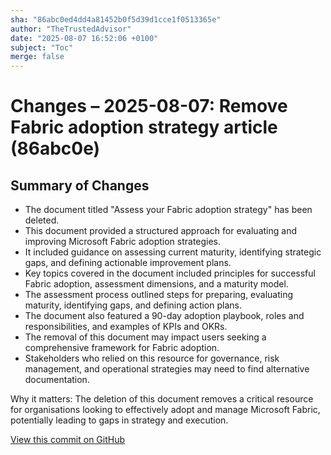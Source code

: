 ```yaml
---
sha: "86abc0ed4dd4a81452b0f5d39d1cce1f0513365e"
author: "TheTrustedAdvisor"
date: "2025-08-07 16:52:06 +0100"
subject: "Toc"
merge: false
---
```


# Changes – 2025-08-07: Remove Fabric adoption strategy article (86abc0e)

## Summary of Changes

- The document titled "Assess your Fabric adoption strategy" has been deleted.
- This document provided a structured approach for evaluating and improving Microsoft Fabric adoption strategies.
- It included guidance on assessing current maturity, identifying strategic gaps, and defining actionable improvement plans.
- Key topics covered in the document included principles for successful Fabric adoption, assessment dimensions, and a maturity model.
- The assessment process outlined steps for preparing, evaluating maturity, identifying gaps, and defining action plans.
- The document also featured a 90-day adoption playbook, roles and responsibilities, and examples of KPIs and OKRs.
- The removal of this document may impact users seeking a comprehensive framework for Fabric adoption.
- Stakeholders who relied on this resource for governance, risk management, and operational strategies may need to find alternative documentation.

Why it matters: The deletion of this document removes a critical resource for organisations looking to effectively adopt and manage Microsoft Fabric, potentially leading to gaps in strategy and execution.

[View this commit on GitHub](https://github.com/TheTrustedAdvisor/FabricAdoptionFramework/commit/86abc0ed4dd4a81452b0f5d39d1cce1f0513365e)
